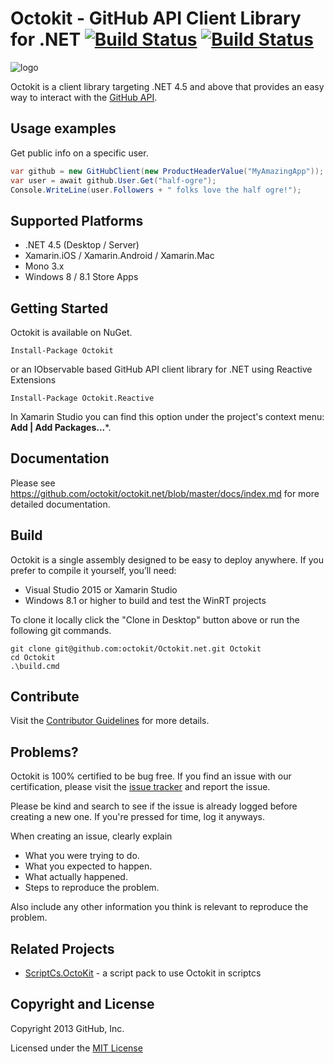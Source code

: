 # Octokit - GitHub API Client Library for .NET [![Build Status](https://ci.appveyor.com/api/projects/status/github/octokit/octokit.net?branch=master)](https://ci.appveyor.com/project/Haacked15676/octokit-net) [![Build Status]( https://travis-ci.org/octokit/octokit.net.svg)]( https://travis-ci.org/octokit/octokit.net)

![logo](octokit-dotnet_2.png)

Octokit is a client library targeting .NET 4.5 and above that provides an easy
way to interact with the [GitHub API](http://developer.github.com/v3/).

## Usage examples

Get public info on a specific user.

```c#
var github = new GitHubClient(new ProductHeaderValue("MyAmazingApp"));
var user = await github.User.Get("half-ogre");
Console.WriteLine(user.Followers + " folks love the half ogre!");
```

## Supported Platforms

* .NET 4.5 (Desktop / Server)
* Xamarin.iOS / Xamarin.Android / Xamarin.Mac
* Mono 3.x
* Windows 8 / 8.1 Store Apps

## Getting Started

Octokit is available on NuGet.

```
Install-Package Octokit
```
or an IObservable based GitHub API client library for .NET using Reactive Extensions

```
Install-Package Octokit.Reactive
```

In Xamarin Studio you can find this option under the project's context menu: **Add | Add Packages...***.

## Documentation

Please see https://github.com/octokit/octokit.net/blob/master/docs/index.md for more detailed documentation.

## Build

Octokit is a single assembly designed to be easy to deploy anywhere. If you 
prefer to compile it yourself, you’ll need:

* Visual Studio 2015 or Xamarin Studio
* Windows 8.1 or higher to build and test the WinRT projects

To clone it locally click the "Clone in Desktop" button above or run the 
following git commands.

```
git clone git@github.com:octokit/Octokit.net.git Octokit
cd Octokit
.\build.cmd
```

## Contribute

Visit the [Contributor Guidelines](https://github.com/octokit/octokit.net/blob/master/CONTRIBUTING.md) 
for more details.

## Problems?

Octokit is 100% certified to be bug free. If you find an issue with our 
certification, please visit the [issue tracker](https://github.com/octokit/octokit.net/issues) 
and report the issue. 

Please be kind and search to see if the issue is already logged before creating
a new one. If you're pressed for time, log it anyways.

When creating an issue, clearly explain

* What you were trying to do.
* What you expected to happen.
* What actually happened.
* Steps to reproduce the problem.

Also include any other information you think is relevant to reproduce the 
problem.

## Related Projects

 - [ScriptCs.OctoKit](https://github.com/alfhenrik/ScriptCs.OctoKit) - a script pack to use Octokit in scriptcs 

## Copyright and License

Copyright 2013 GitHub, Inc.

Licensed under the [MIT License](https://github.com/octokit/octokit.net/blob/master/LICENSE.txt)
